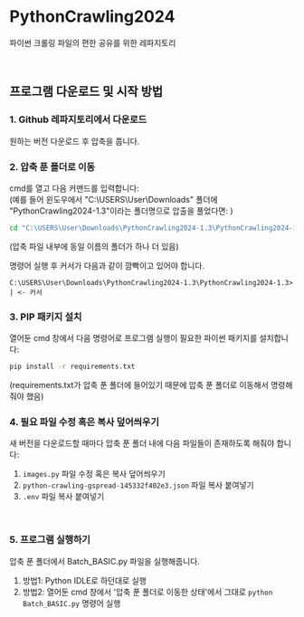 # PythonCrawling2024

파이썬 크롤링 파일의 편한 공유를 위한 레파지토리

<div id="top"></div>
<br>

<!-- GETTING STARTED -->

## 프로그램 다운로드 및 시작 방법

### 1. Github 레파지토리에서 다운로드

원하는 버전 다운로드 후 압축을 풉니다.  

### 2. 압축 푼 폴더로 이동

cmd를 열고 다음 커맨드를 입력합니다:  
(예를 들어 윈도우에서 "C:\USERS\User\Downloads" 폴더에 "PythonCrawling2024-1.3"이라는 폴더명으로 압출을 풀었다면: )  
```sh
cd "C:\USERS\User\Downloads\PythonCrawling2024-1.3\PythonCrawling2024-1.3"
```
(압축 파일 내부에 동일 이름의 폴더가 하나 더 있음)  

명령어 실행 후 커서가 다음과 같이 깜빡이고 있어야 합니다.
```
C:\USERS\User\Downloads\PythonCrawling2024-1.3\PythonCrawling2024-1.3> | <- 커서
```

### 3. PIP 패키지 설치

열어둔 cmd 창에서 다음 명령어로 프로그램 실행이 필요한 파이썬 패키지를 설치합니다:  
```sh
pip install -r requirements.txt  
```

(requirements.txt가 압축 푼 폴더에 들어있기 때문에 압축 푼 폴더로 이동해서 명령해줘야 했음)

### 4. 필요 파일 수정 혹은 복사 덮어씌우기

새 버전을 다운로드할 때마다 압축 푼 폴더 내에 다음 파일들이 존재하도록 해줘야 합니다:
1. `images.py` 파일 수정 혹은 복사 덮어씌우기
2. `python-crawling-gspread-145332f402e3.json` 파일 복사 붙여넣기
3. `.env` 파일 복사 붙여넣기
<br>  


### 5. 프로그램 실행하기

압축 푼 폴더에서 Batch_BASIC.py 파일을 실행해줍니다.  
1. 방법1: Python IDLE로 하던대로 실행
2. 방법2: 열어둔 cmd 창에서 '압축 푼 폴더로 이동한 상태'에서 그대로 `python Batch_BASIC.py` 명령어 실행
